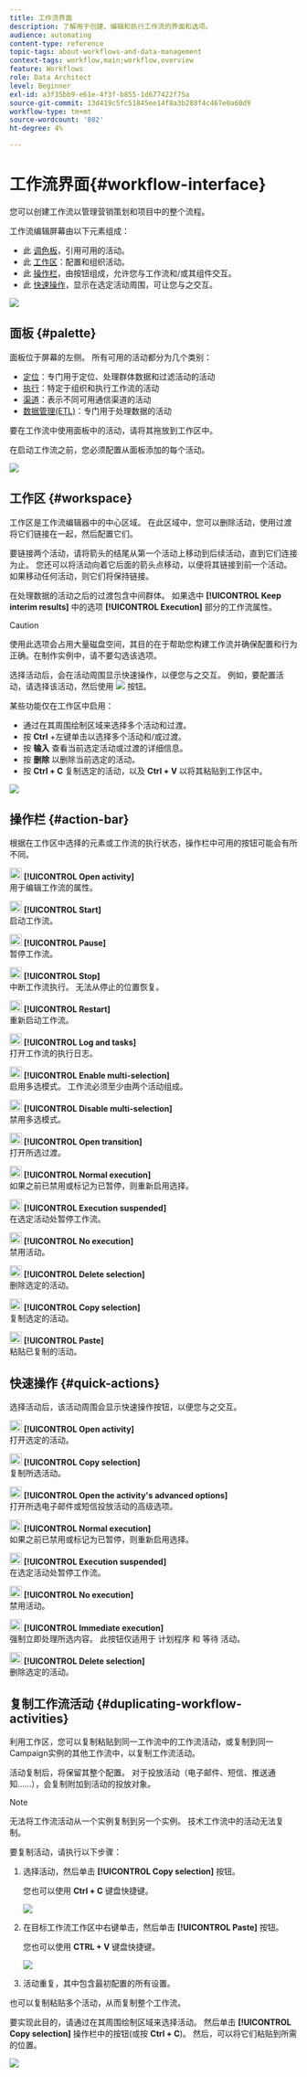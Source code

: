 ```yaml
---
title: 工作流界面
description: 了解用于创建、编辑和执行工作流的界面和选项。
audience: automating
content-type: reference
topic-tags: about-workflows-and-data-management
context-tags: workflow,main;workflow,overview
feature: Workflows
role: Data Architect
level: Beginner
exl-id: a3f35bb9-e61e-4f3f-b855-1d677422f75a
source-git-commit: 13d419c5fc51845ee14f8a3b288f4c467e0a60d9
workflow-type: tm+mt
source-wordcount: '802'
ht-degree: 4%

---
```


# 工作流界面{#workflow-interface}

您可以创建工作流以管理营销策划和项目中的整个流程。

工作流编辑屏幕由以下元素组成：

* 此 [调色板](#palette)，引用可用的活动。
* 此 [工作区](#workspace)：配置和组织活动。
* 此 [操作栏](#action-bar)，由按钮组成，允许您与工作流和/或其组件交互。
* 此 [快速操作](#quick-actions)，显示在选定活动周围，可让您与之交互。

![](assets/wkf_overview.png)

## 面板 {#palette}

面板位于屏幕的左侧。 所有可用的活动都分为几个类别：

* [定位](../../automating/using/about-targeting-activities.md)：专门用于定位、处理群体数据和过滤活动的活动
* [执行](../../automating/using/about-execution-activities.md)：特定于组织和执行工作流的活动
* [渠道](../../automating/using/about-channel-activities.md)：表示不同可用通信渠道的活动
* [数据管理(ETL)](../../automating/using/about-data-management-activities.md)：专门用于处理数据的活动

要在工作流中使用面板中的活动，请将其拖放到工作区中。

在启动工作流之前，您必须配置从面板添加的每个活动。

![](assets/workflow_palette.png)

## 工作区 {#workspace}

工作区是工作流编辑器中的中心区域。 在此区域中，您可以删除活动，使用过渡将它们链接在一起，然后配置它们。

要链接两个活动，请将箭头的结尾从第一个活动上移动到后续活动，直到它们连接为止。 您还可以将活动向着它后面的箭头点移动，以便将其链接到前一个活动。 如果移动任何活动，则它们将保持链接。

在处理数据的活动之后的过渡包含中间群体。 如果选中 **[!UICONTROL Keep interim results]** 中的选项 **[!UICONTROL Execution]** 部分的工作流属性。

>[!CAUTION]
>
>使用此选项会占用大量磁盘空间，其目的在于帮助您构建工作流并确保配置和行为正确。在制作实例中，请不要勾选该选项。


选择活动后，会在活动周围显示快速操作，以便您与之交互。 例如，要配置活动，请选择该活动，然后使用 ![](assets/edit_darkgrey-24px_table.png) 按钮。

某些功能仅在工作区中启用：

* 通过在其周围绘制区域来选择多个活动和过渡。
* 按 **Ctrl** +左键单击以选择多个活动和/或过渡。
* 按 **输入** 查看当前选定活动或过渡的详细信息。
* 按 **删除** 以删除当前选定的活动。
* 按 **Ctrl + C** 复制选定的活动，以及 **Ctrl + V** 以将其粘贴到工作区中。

![](assets/workflow_workspace.png)

## 操作栏 {#action-bar}

根据在工作区中选择的元素或工作流的执行状态，操作栏中可用的按钮可能会有所不同。

<img height="21px" src="assets/edit_darkgrey-24px.png" /> **[!UICONTROL Open activity]**<br/>用于编辑工作流的属性。

<img height="21px" src="assets/play_darkgrey-24px_table.png" /> **[!UICONTROL Start]**<br/>启动工作流。

<img height="21px" src="assets/pause_darkgrey-24px_table.png" /> **[!UICONTROL Pause]**<br/>暂停工作流。

<img height="21px" src="assets/stop_darkgrey-24px_table.png" /> **[!UICONTROL Stop]**<br/>中断工作流执行。 无法从停止的位置恢复。

<img height="21px" src="assets/pauseplay_darkgrey-24px_table.png" /> **[!UICONTROL Restart]**<br/>重新启动工作流。

<img height="21px" src="assets/printpreview_darkgrey-24px_table.png" /> **[!UICONTROL Log and tasks]**<br/>打开工作流的执行日志。

<img height="21px" src="assets/checkcircle_darkgrey-24px_table.png" /> **[!UICONTROL Enable multi-selection]**<br/>启用多选模式。 工作流必须至少由两个活动组成。

<img height="21px" src="assets/closecircle_darkgrey-24px_table.png" /> **[!UICONTROL Disable multi-selection]**<br/>禁用多选模式。<br />

<img height="21px" src="assets/targeted.png" /> **[!UICONTROL Open transition]**<br/>打开所选过渡。<br />

<img height="21px" src="assets/check_darkgrey-24px_table.png" />  **[!UICONTROL Normal execution]**<br/>如果之前已禁用或标记为已暂停，则重新启用选择。<br />

<img height="21px" src="assets/check_pause_darkgrey-24px_table.png" /> **[!UICONTROL Execution suspended]**<br/>在选定活动处暂停工作流。<br />

<img height="21px" src="assets/checkdisable.png" /> **[!UICONTROL No execution]**<br/>禁用活动。<br />

<img height="21px" src="assets/delete_darkgrey-24px_table.png" /> **[!UICONTROL Delete selection]**<br/>删除选定的活动。<br />

<img height="21px" src="assets/copy_24px.png" /> **[!UICONTROL Copy selection]**<br/>复制选定的活动。

<img height="21px" src="assets/paste_24px.png" /> **[!UICONTROL Paste]**<br/>粘贴已复制的活动。

## 快速操作 {#quick-actions}

选择活动后，该活动周围会显示快速操作按钮，以便您与之交互。

<img height="21px" src="assets/edit_darkgrey-24px.png" /> **[!UICONTROL Open activity]**<br/>打开选定的活动。

<img height="21px" src="assets/copy_24px.png" /> **[!UICONTROL Copy selection]**<br/>复制所选活动。

<img height="21px" src="assets/wkf_dlv_act_params_icon.png" /> **[!UICONTROL Open the activity's advanced options]**<br/>打开所选电子邮件或短信投放活动的高级选项。

<img height="21px" src="assets/check_darkgrey-24px_table.png" /> **[!UICONTROL Normal execution]**<br/>如果之前已禁用或标记为已暂停，则重新启用选择。

<img height="21px" src="assets/check_pause_darkgrey-24px_table.png" /> **[!UICONTROL Execution suspended]**<br/>在选定活动处暂停工作流。

<img height="21px" src="assets/checkdisable.png" /> **[!UICONTROL No execution]**<br/>禁用活动。

<img height="21px" src="assets/pending_darkgrey-24px_table.png" /> **[!UICONTROL Immediate execution]**<br/>强制立即处理所选内容。 此按钮仅适用于 <span class="uicontrol">计划程序</span> 和 <span class="uicontrol">等待</span> 活动。

<img height="21px" src="assets/delete_darkgrey-24px_table.png" /> **[!UICONTROL Delete selection]**<br/>删除选定的活动。

## 复制工作流活动 {#duplicating-workflow-activities}

利用工作区，您可以复制粘贴到同一工作流中的工作流活动，或复制到同一Campaign实例的其他工作流中，以复制工作流活动。

活动复制后，将保留其整个配置。 对于投放活动（电子邮件、短信、推送通知……），会复制附加到活动的投放对象。

>[!NOTE]
>
>无法将工作流活动从一个实例复制到另一个实例。 技术工作流中的活动无法复制。

要复制活动，请执行以下步骤：

1. 选择活动，然后单击 **[!UICONTROL Copy selection]** 按钮。

   您也可以使用 **Ctrl + C** 键盘快捷键。

   ![](assets/wkf_copypaste1.png)

1. 在目标工作流工作区中右键单击，然后单击 **[!UICONTROL Paste]** 按钮。

   您也可以使用 **CTRL + V** 键盘快捷键。

   ![](assets/wkf_copypaste2.png)

1. 活动重复，其中包含最初配置的所有设置。

也可以复制粘贴多个活动，从而复制整个工作流。

要实现此目的，请通过在其周围绘制区域来选择活动。 然后单击 **[!UICONTROL Copy selection]** 操作栏中的按钮(或按 **Ctrl + C**)。 然后，可以将它们粘贴到所需的位置。

![](assets/wkf_copypaste3.png)
